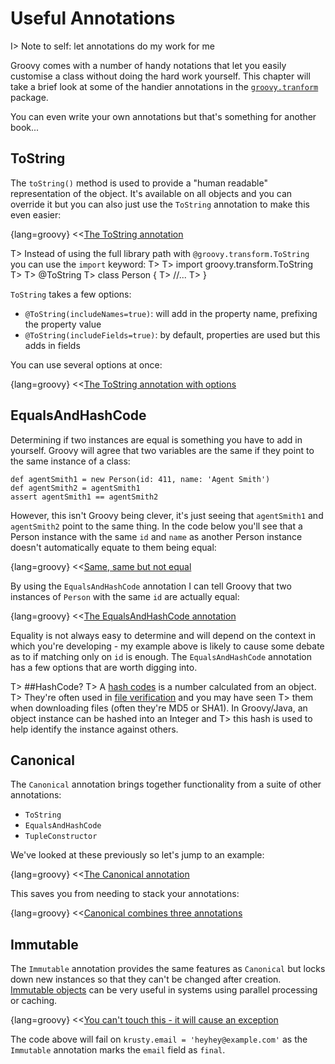 # Useful Annotations

I> Note to self: let annotations do my work for me

Groovy comes with a number of handy notations that let you easily customise a class without doing the hard work yourself.
This chapter will take a brief look at some of the handier annotations in the
[`groovy.tranform`](http://docs.groovy-lang.org/latest/html/gapi/groovy/transform/package-summary.html) package.

You can even write your own annotations but that's something for another book...

## ToString

The `toString()` method is used to provide a "human readable" representation of the object. It's available on all
objects and you can override it but you can also just use the `ToString` annotation to make this even easier:

{lang=groovy}
<<[The ToString annotation](code/08/11/ToString.groovy)

T> Instead of using the full library path with `@groovy.transform.ToString` you can use the `import` keyword:
T>
T>  import groovy.transform.ToString
T>
T>  @ToString
T>  class Person {
T>  	//...
T>  }

`ToString` takes a few options:

* `@ToString(includeNames=true)`: will add in the property name, prefixing the property value
* `@ToString(includeFields=true)`: by default, properties are used but this adds in fields

You can use several options at once:

{lang=groovy}
<<[The ToString annotation with options](code/08/11/ToString2.groovy)

## EqualsAndHashCode
Determining if two instances are equal is something you have to add in yourself. Groovy will agree that two
variables are the same if they point to the same instance of a class:

    def agentSmith1 = new Person(id: 411, name: 'Agent Smith')
    def agentSmith2 = agentSmith1
    assert agentSmith1 == agentSmith2

However, this isn't Groovy being clever, it's just seeing that `agentSmith1` and `agentSmith2` point to the same thing.
In the code below you'll see that a Person instance with the same `id` and `name` as another Person instance doesn't
automatically equate to them being equal:

{lang=groovy}
<<[Same, same but not equal](code/08/11/equal.groovy)

By using the `EqualsAndHashCode` annotation I can tell Groovy that two instances of `Person` with the same `id` are actually
equal:

{lang=groovy}
<<[The EqualsAndHashCode annotation](code/08/11/EqualsAndHashCode.groovy)

Equality is not always easy to determine and will depend on the context in which you're developing - my example above
is likely to cause some debate as to if matching only on `id` is enough. The `EqualsAndHashCode` annotation has a few options that are worth digging into.

T> ##HashCode?
T> A [hash codes](https://en.wikipedia.org/wiki/Java_hashCode%28%29) is a number calculated from an object.
T> They're often used in [file verification](https://en.wikipedia.org/wiki/File_verification) and you may have seen
T> them when downloading files (often they're MD5 or SHA1). In Groovy/Java, an object instance can be hashed into an Integer and
T> this hash is used to help identify the instance against others.

## Canonical

The `Canonical` annotation brings together functionality from a suite of other annotations:

* `ToString`
* `EqualsAndHashCode`
* `TupleConstructor`

We've looked at these previously so let's jump to an example:

{lang=groovy}
<<[The Canonical annotation](code/08/11/Canonical.groovy)

This saves you from needing to stack your annotations:

{lang=groovy}
<<[Canonical combines three annotations](code/08/11/Canonical_equiv.groovy)

## Immutable

The `Immutable` annotation provides the same features as `Canonical` but locks down new instances so that they can't be changed after creation.
[Immutable objects](https://en.wikipedia.org/wiki/Immutable_object) can be very useful in systems using parallel processing or caching.

{lang=groovy}
<<[You can't touch this - it will cause an exception](code/08/11/Immutable.groovy)

The code above will fail on `krusty.email = 'heyhey@example.com'` as the `Immutable` annotation marks the `email` field as `final`.
